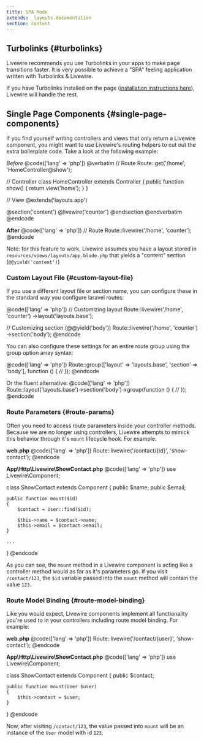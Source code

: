 ```yaml
---
title: SPA Mode
extends: _layouts.documentation
section: content
---
```


## Turbolinks {#turbolinks}

Livewire recommends you use Turbolinks in your apps to make page transitions faster. It is very possible to achieve a "SPA" feeling application written with Turbolinks & Livewire.

If you have Turbolinks installed on the page ([installation instructions here](https://github.com/turbolinks/turbolinks)), Livewire will handle the rest.

## Single Page Components {#single-page-components}

If you find yourself writing controllers and views that only return a Livewire component, you might want to use Livewire's routing helpers to cut out the extra boilerplate code. Take a look at the following example:

*Before*
@code(['lang' => 'php'])
@verbatim
// Route
Route::get('/home', 'HomeController@show');

// Controller
class HomeController extends Controller
{
    public function show()
    {
        return view('home');
    }
}

// View
@extends('layouts.app')

@section('content')
    @livewire('counter')
@endsection
@endverbatim
@endcode

**After**
@code(['lang' => 'php'])
// Route
Route::livewire('/home', 'counter');
@endcode

Note: for this feature to work, Livewire assumes you have a layout stored in `resources/views/layouts/app.blade.php` that yields a "content" section (`@@yield('content')`)

### Custom Layout File {#custom-layout-file}
If you use a different layout file or section name, you can configure these in the standard way you configure laravel routes:

@code(['lang' => 'php'])
// Customizing layout
Route::livewire('/home', 'counter')
    ->layout('layouts.base');

// Customizing section (@@yield('body'))
Route::livewire('/home', 'counter')
    ->section('body');
@endcode

You can also configure these settings for an entire route group using the group option array syntax:

@code(['lang' => 'php'])
Route::group(['layout' => 'layouts.base', 'section' => 'body'], function () {
    //
});
@endcode

Or the fluent alternative:
@code(['lang' => 'php'])
Route::layout('layouts.base')->section('body')->group(function () {
    //
});
@endcode

### Route Parameters {#route-params}

Often you need to access route parameters inside your controller methods. Because we are no longer using controllers, Livewire attempts to mimick this behavior through it's `mount` lifecycle hook. For example:

**web.php**
@code(['lang' => 'php'])
Route::livewire('/contact/{id}', 'show-contact');
@endcode

**App\Http\Livewire\ShowContact.php**
@code(['lang' => 'php'])
use Livewire\Component;

class ShowContact extends Component
{
    public $name;
    public $email;

    public function mount($id)
    {
        $contact = User::find($id);

        $this->name = $contact->name;
        $this->email = $contact->email;
    }

    ...
}
@endcode

As you can see, the `mount` method in a Livewire component is acting like a controller method would as far as it's parameters go. If you visit `/contact/123`, the `$id` variable passed into the `mount` method will contain the value `123`.

### Route Model Binding {#route-model-binding}

Like you would expect, Livewire components implement all functionality you're used to in your controllers including route model binding. For example:

**web.php**
@code(['lang' => 'php'])
Route::livewire('/contact/{user}', 'show-contact');
@endcode

**App\Http\Livewire\ShowContact.php**
@code(['lang' => 'php'])
use Livewire\Component;

class ShowContact extends Component
{
    public $contact;

    public function mount(User $user)
    {
        $this->contact = $user;
    }
}
@endcode

Now, after visiting `/contact/123`, the value passed into `mount` will be an instance of the `User` model with id `123`.

